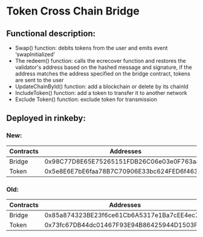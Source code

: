# Token Cross Chain Bridge

## Functional description:
- Swap() function: debits tokens from the user and emits event ‘swapInitialized’
- The redeem() function: calls the ecrecover function and restores the validator's address based on the hashed message and signature, if the address matches the address    specified on the bridge contract, tokens are sent to the user
- UpdateChainById() function: add a blockchain or delete by its chainId
- IncludeToken() function: add a token to transfer it to another network
- Exclude Token() function: exclude token for transmission

## Deployed in rinkeby:
### New:
  Contracts        |                             Addresses                      |
-------------------|------------------------------------------------------------|
  Bridge           |        0x98C77D8E65E75265151FDB26C06e03e0F763aaFF          |                                            
  Token            |        0x5e8E6E7bE6faa78B7C70906E33bc624FED6f463e          |






### Old:
  Contracts        |                             Addresses                      |
-------------------|------------------------------------------------------------|
  Bridge           |        0x85a874323BE23f6ce61Cb6A5317e1Ba7cEE4ec73          |                                            
  Token            |        0x73fc67DB44dc01467F93E94B86425944D1503F45          |
